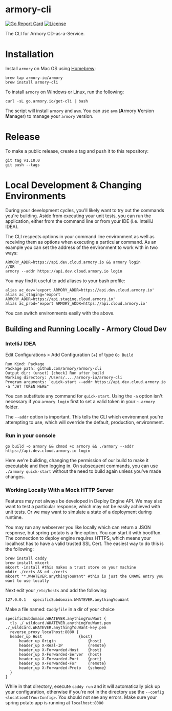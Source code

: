 # armory-cli
[![Go Report Card](https://goreportcard.com/badge/github.com/armory/armory-cli)](https://goreportcard.com/report/github.com/armory/armory-cli) [![License](https://img.shields.io/badge/License-Apache%202.0-blue.svg)](https://github.com/gojp/goreportcard/blob/master/LICENSE)

The CLI for Armory CD-as-a-Service.

# Installation

Install `armory` on Mac OS using [Homebrew](https://brew.sh/):

```shell
brew tap armory-io/armory
brew install armory-cli
```

To install `armory` on Windows or Linux, run the following:

```shell
curl -sL go.armory.io/get-cli | bash
```

The script will install `armory` and `avm`. You can use `avm` (**A**rmory **V**ersion **M**anager) to manage your `armory` version. 

# Release

To make a public release, create a tag and push it to this repository:
```shell
git tag v1.10.0
git push --tags
```

# Local Development & Changing Environments
During your development cycles, you'll likely want to try out the commands you're building. Aside from executing your unit tests,
you can run the application, either from the command line or from your IDE (i.e. IntelliJ IDEA).

The CLI respects options in your command line environment as well as receiving them as options when executing a particular command.
As an example you can set the address of the environment to work with in two ways:

```
ARMORY_ADDR=https://api.dev.cloud.armory.io && armory login
//OR
armory --addr https://api.dev.cloud.armory.io login
```
You may find it useful to add aliases to your bash profile:
```
alias ac_dev='export ARMORY_ADDR=https://api.dev.cloud.armory.io'
alias ac_staging='export ARMORY_ADDR=https://api.staging.cloud.armory.io'
alias ac_prod='export ARMORY_ADDR=https://api.cloud.armory.io'
```
You can switch environments easily with the above.

## Building and Running Locally - Armory Cloud Dev
### IntelliJ IDEA
Edit Configurations > Add Configuration (+) of type `Go Build`
```
Run Kind: Package
Package path: github.com/armory/armory-cli
Output dir: (unset) [check] Run after build 
Working directory: /Users/..../armory-io/armory-cli
Program arguments: `quick-start --addr https://api.dev.cloud.armory.io -a "JWT TOKEN HERE"
```
You can substitute any command for `quick-start`. Using the `-a` option isn't necessary if you `armory login` first to set a valid token 
in your `~.armory` folder.

The `--addr` option is important. This tells the CLI which environment you're attempting to use, which will override the default, production, environment.

### Run in your console
```
go build -o armory && chmod +x armory && ./armory --addr https://api.dev.cloud.armory.io login
```
Here we're building, changing the permission of our build to make it executable and then logging in. On subsequent
commands, you can use `./armory quick-start` without the need to build again unless you've made changes.

### Working Locally With a Mock HTTP Server
Features may not always be developed in Deploy Engine API. We may also want to test a particular response, which may not be easily 
achieved with unit tests. Or we may want to simulate a state of a deployment during runtime. 

You may run any webserver you like locally which can return a JSON response, but spring-potato is a fine option. You can 
start it with bootRun. The connection to deploy engine requires HTTPS, which means your localhost has to have a valid trusted
SSL Cert. The easiest way to do this is the following:

```
brew install caddy
brew install mkcert
mkcert -install #this makes a trust store on your machine
mkdir ./certs && cd ./certs
mkcert "*.WHATEVER.anythingYouWant" #this is just the CNAME entry you want to use locally
```
Next edit your `/etc/hosts` and add the following:
```aidl
127.0.0.1	specificSubdomain.WHATEVER.anythingYouWant
```
Make a file named: `Caddyfile` in a dir of your choice
```aidl
specificSubdomain.WHATEVER.anythingYouWant {
  tls ./_wildcard.WHATEVER.anythingYouWant.pem ./_wildcard.WHATEVER.anythingYouWant-key.pem
  reverse_proxy localhost:8080 {
  header_up Host                {host}
      header_up Origin              {host}
      header_up X-Real-IP           {remote}
      header_up X-Forwarded-Host    {host}
      header_up X-Forwarded-Server  {host}
      header_up X-Forwarded-Port    {port}
      header_up X-Forwarded-For     {remote}
      header_up X-Forwarded-Proto   {scheme}
  }
}

```
While in that directory, execute `caddy run` and it will automatically pick up your configuration, otherwise if you're not in
the directory use the `--config <locationOfYourConfig>`. You should not see any errors. Make sure your spring potato app
is running at `localhost:8080`  
